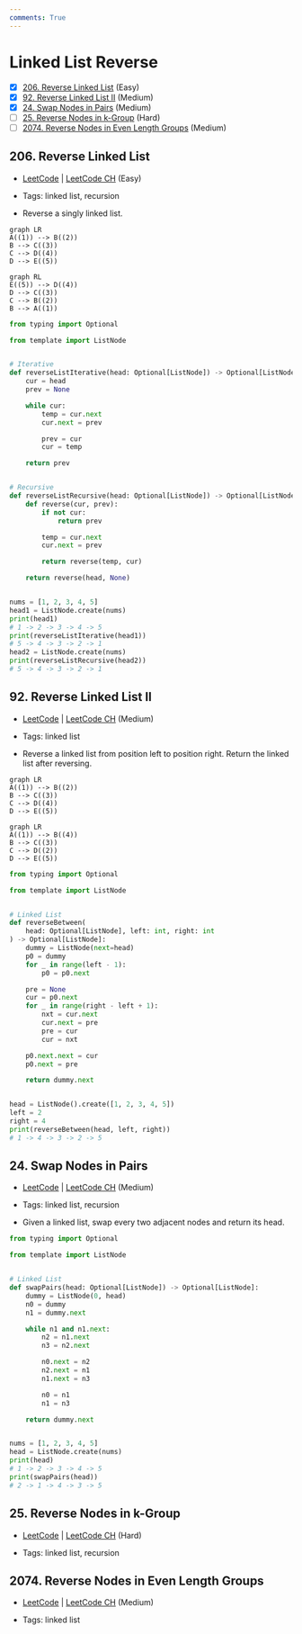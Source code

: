```yaml
---
comments: True
---
```


# Linked List Reverse

- [x] [206. Reverse Linked List](https://leetcode.cn/problems/reverse-linked-list/) (Easy)
- [x] [92. Reverse Linked List II](https://leetcode.cn/problems/reverse-linked-list-ii/) (Medium)
- [x] [24. Swap Nodes in Pairs](https://leetcode.cn/problems/swap-nodes-in-pairs/) (Medium)
- [ ] [25. Reverse Nodes in k-Group](https://leetcode.cn/problems/reverse-nodes-in-k-group/) (Hard)
- [ ] [2074. Reverse Nodes in Even Length Groups](https://leetcode.cn/problems/reverse-nodes-in-even-length-groups/) (Medium)

## 206. Reverse Linked List

-   [LeetCode](https://leetcode.com/problems/reverse-linked-list/) | [LeetCode CH](https://leetcode.cn/problems/reverse-linked-list/) (Easy)

-   Tags: linked list, recursion
- Reverse a singly linked list.

```mermaid
graph LR
A((1)) --> B((2))
B --> C((3))
C --> D((4))
D --> E((5))
```

```mermaid
graph RL
E((5)) --> D((4))
D --> C((3))
C --> B((2))
B --> A((1))
```

```python title="206. Reverse Linked List - Python Solution"
from typing import Optional

from template import ListNode


# Iterative
def reverseListIterative(head: Optional[ListNode]) -> Optional[ListNode]:
    cur = head
    prev = None

    while cur:
        temp = cur.next
        cur.next = prev

        prev = cur
        cur = temp

    return prev


# Recursive
def reverseListRecursive(head: Optional[ListNode]) -> Optional[ListNode]:
    def reverse(cur, prev):
        if not cur:
            return prev

        temp = cur.next
        cur.next = prev

        return reverse(temp, cur)

    return reverse(head, None)


nums = [1, 2, 3, 4, 5]
head1 = ListNode.create(nums)
print(head1)
# 1 -> 2 -> 3 -> 4 -> 5
print(reverseListIterative(head1))
# 5 -> 4 -> 3 -> 2 -> 1
head2 = ListNode.create(nums)
print(reverseListRecursive(head2))
# 5 -> 4 -> 3 -> 2 -> 1

```

## 92. Reverse Linked List II

-   [LeetCode](https://leetcode.com/problems/reverse-linked-list-ii/) | [LeetCode CH](https://leetcode.cn/problems/reverse-linked-list-ii/) (Medium)

-   Tags: linked list
- Reverse a linked list from position left to position right. Return the linked list after reversing.

```mermaid
graph LR
A((1)) --> B((2))
B --> C((3))
C --> D((4))
D --> E((5))
```

```mermaid
graph LR
A((1)) --> B((4))
B --> C((3))
C --> D((2))
D --> E((5))
```

```python title="92. Reverse Linked List II - Python Solution"
from typing import Optional

from template import ListNode


# Linked List
def reverseBetween(
    head: Optional[ListNode], left: int, right: int
) -> Optional[ListNode]:
    dummy = ListNode(next=head)
    p0 = dummy
    for _ in range(left - 1):
        p0 = p0.next

    pre = None
    cur = p0.next
    for _ in range(right - left + 1):
        nxt = cur.next
        cur.next = pre
        pre = cur
        cur = nxt

    p0.next.next = cur
    p0.next = pre

    return dummy.next


head = ListNode().create([1, 2, 3, 4, 5])
left = 2
right = 4
print(reverseBetween(head, left, right))
# 1 -> 4 -> 3 -> 2 -> 5

```

## 24. Swap Nodes in Pairs

-   [LeetCode](https://leetcode.com/problems/swap-nodes-in-pairs/) | [LeetCode CH](https://leetcode.cn/problems/swap-nodes-in-pairs/) (Medium)

-   Tags: linked list, recursion
-   Given a linked list, swap every two adjacent nodes and return its head.

```python title="24. Swap Nodes in Pairs - Python Solution"
from typing import Optional

from template import ListNode


# Linked List
def swapPairs(head: Optional[ListNode]) -> Optional[ListNode]:
    dummy = ListNode(0, head)
    n0 = dummy
    n1 = dummy.next

    while n1 and n1.next:
        n2 = n1.next
        n3 = n2.next

        n0.next = n2
        n2.next = n1
        n1.next = n3

        n0 = n1
        n1 = n3

    return dummy.next


nums = [1, 2, 3, 4, 5]
head = ListNode.create(nums)
print(head)
# 1 -> 2 -> 3 -> 4 -> 5
print(swapPairs(head))
# 2 -> 1 -> 4 -> 3 -> 5

```

## 25. Reverse Nodes in k-Group

-   [LeetCode](https://leetcode.com/problems/reverse-nodes-in-k-group/) | [LeetCode CH](https://leetcode.cn/problems/reverse-nodes-in-k-group/) (Hard)

-   Tags: linked list, recursion

## 2074. Reverse Nodes in Even Length Groups

-   [LeetCode](https://leetcode.com/problems/reverse-nodes-in-even-length-groups/) | [LeetCode CH](https://leetcode.cn/problems/reverse-nodes-in-even-length-groups/) (Medium)

-   Tags: linked list
